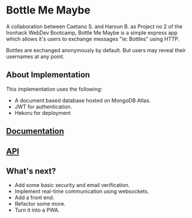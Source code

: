 # Bottle Me Maybe

A collaboration between Caetano S. and Haroun B. as Project no 2 of the Ironhack WebDev Bootcamp, Bottle Me Maybe is a simple express app which allows it's users to exchange messages "ie: Bottles" using HTTP.

Bottles are exchanged anonymously by default. But users may reveal their usernames at any point.

## About Implementation

This implementation uses the following:

- A document based database hosted on MongoDB Atlas.
- JWT for authentication.
- Hekoru for deployment

## [Documentation](https://documenter.getpostman.com/view/21234692/UzBjso2G)

## [API](https://bottle-me-maybe.herokuapp.com/)

## What's next?

- Add some basic security and email verification.
- Implement real-time communication using websockets.
- Add a front end.
- Refactor some more.
- Turn it into a PWA.